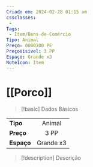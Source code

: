 ```yaml
---
Criado em: 2024-02-28 01:15 am
cssclasses:
 - 
Tags:
 - Item/Bens-de-Comércio
Tipo: Animal
Preço: 0000300 PE
PreçoVisivel: 3 PP
Espaço: Grande x3
NoteIcon: Item
---
```

# [[Porco]]

> [!basic] Dados Básicos
> 
|            |     |
| ---------- |:---:|
| **Tipo**   |  Animal   |
| **Preço**  |   3 PP   |
| **Espaço** |   Grande x3  |
>
 
> [!description] Descrição
> 
>
